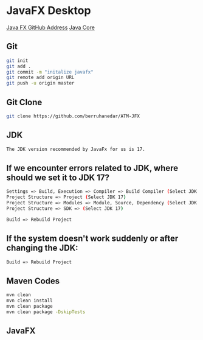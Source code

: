# JavaFX Desktop
[Java FX GitHub Address](https://github.com/berruhanedar/ATM-JFX)
[Java Core](https://github.com/berruhanedar/education_javacore)

## Git
```sh 
git init
git add .
git commit -m "initalize javafx"
git remote add origin URL
git push -u origin master
```

## Git Clone
```sh 
git clone https://github.com/berruhanedar/ATM-JFX
```

## JDK 
```sh 
The JDK version recommended by JavaFx for us is 17.
```

## If we encounter errors related to JDK, where should we set it to JDK 17?
```sh 
Settings => Build, Execution => Compiler => Build Compiler (Select JDK 17)
Project Structure => Project (Select JDK 17)
Project Structure => Modules => Module, Source, Dependency (Select JDK 17)
Project Structure => SDK => (Select JDK 17)

Build => Rebuild Project

```

## If the system doesn't work suddenly or after changing the JDK:
```sh 
Build => Rebuild Project
```

## Maven Codes
```sh 
mvn clean
mvn clean install
mvn clean package
mvn clean package -DskipTests
```

## JavaFX
```sh 

```

